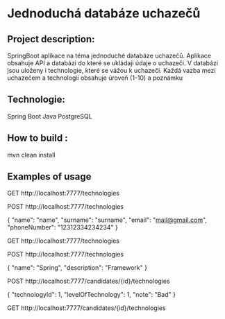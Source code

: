 # Jednoduchá databáze uchazečů

## Project description:

SpringBoot aplikace na téma jednoduché databáze uchazečů.
Aplikace obsahuje API a databázi do které se ukládaji údaje o uchazeči. V databázi jsou
uloženy i technologie, které se vážou k uchazeči. Každá vazba mezi uchazečem a technologií
obsahuje úroveň (1-10) a poznámku

## Technologie:

Spring Boot
Java
PostgreSQL


## How to build :

mvn clean install

## Examples of usage

GET http://localhost:7777/technologies 

POST http://localhost:7777/technologies

{
    "name": "name",
    "surname": "surname",
    "email": "mail@gmail.com",
    "phoneNumber": "12312334234234"
}

GET http://localhost:7777/technologies 

POST http://localhost:7777/technologies 

{
    "name": "Spring",
    "description": "Framework"
}


POST http://localhost:7777/candidates/{id}/technologies

{
    "technologyId": 1,
    "levelOfTechnology": 1,
    "note": "Bad"
}


GET http://localhost:7777/candidates/{id}/technologies




